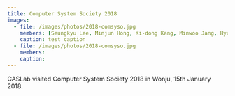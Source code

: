 ```yaml
---
title: Computer System Society 2018
images:
  - file: /images/photos/2018-comsyso.jpg
    members: [Seungkyu Lee, Minjun Hong, Ki-dong Kang, Minwoo Jang, Hyungwon Park, Kyeongseo Park, Seunghak Lee]
    caption: test caption
  - file: /images/photos/2018-comsyso.jpg
    members: 
    caption: 
---
```


CASLab visited Computer System Society 2018 in Wonju, 15th January 2018.
